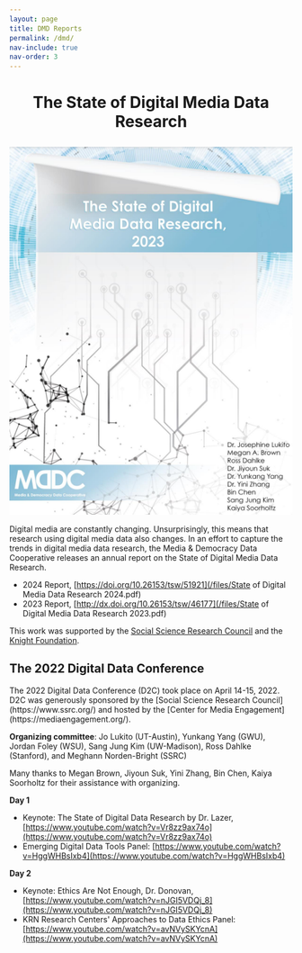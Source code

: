 ```yaml
---
layout: page
title: DMD Reports
permalink: /dmd/
nav-include: true
nav-order: 3
---
```


<h1>
<p align="center">
	The State of Digital Media Data Research
</p>
</h1>	

<p align="center">	
	<img src = "/images/dmd.png">
</p>


Digital media are constantly changing. Unsurprisingly, this means that research using digital media data also changes. In an effort to capture the trends in digital media data research, the Media & Democracy Data Cooperative releases an annual report on the State of Digital Media Data Research. 

* 2024 Report, [https://doi.org/10.26153/tsw/51921](/files/State of Digital Media Data Research 2024.pdf)
* 2023 Report, [http://dx.doi.org/10.26153/tsw/46177](/files/State of Digital Media Data Research 2023.pdf)

This work was supported by the [Social Science Research Council](https://www.ssrc.org/) and the [Knight Foundation](https://knightfoundation.org/).

<h2> The 2022 Digital Data Conference </h2>
The 2022 Digital Data Conference (D2C) took place on April 14-15, 2022. D2C was generously sponsored by the [Social Science Research Council](https://www.ssrc.org/) and hosted by the [Center for Media Engagement](https://mediaengagement.org/).

**Organizing committee**: Jo Lukito (UT-Austin), Yunkang Yang (GWU), Jordan Foley (WSU), Sang Jung Kim (UW-Madison), Ross Dahlke (Stanford), and Meghann Norden-Bright (SSRC)  

Many thanks to Megan Brown, Jiyoun Suk, Yini Zhang, Bin Chen, Kaiya Soorholtz for their assistance with organizing.

**Day 1**
- Keynote: The State of Digital Data Research by Dr. Lazer, [https://www.youtube.com/watch?v=Vr8zz9ax74o](https://www.youtube.com/watch?v=Vr8zz9ax74o)
- Emerging Digital Data Tools Panel: [https://www.youtube.com/watch?v=HggWHBsIxb4](https://www.youtube.com/watch?v=HggWHBsIxb4)

**Day 2**
- Keynote: Ethics Are Not Enough, Dr. Donovan, [https://www.youtube.com/watch?v=nJGI5VDQj_8](https://www.youtube.com/watch?v=nJGI5VDQj_8)
- KRN Research Centers' Approaches to Data Ethics Panel: [https://www.youtube.com/watch?v=avNVySKYcnA](https://www.youtube.com/watch?v=avNVySKYcnA)